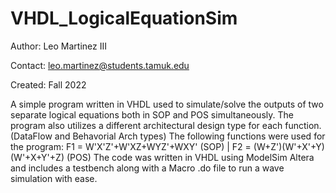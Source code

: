 # VHDL_LogicalEquationSim

Author: Leo Martinez III

Contact: [leo.martinez@students.tamuk.edu](mailto:leo.martinez@students.tamuk.edu)

Created: Fall 2022

A simple program written in VHDL used to simulate/solve the outputs of two separate logical equations both in SOP and POS simultaneously. The program also utilizes a different architectural design type for each function. (DataFlow and Behavorial Arch types)
The following functions were used for the program: F1 = W'X'Z'+W'XZ+WYZ'+WXY' (SOP)  | F2 = (W+Z')(W'+X'+Y)(W'+X+Y'+Z) (POS)
The code was written in VHDL using ModelSim Altera and includes a testbench along with a Macro .do file to run a wave simulation with ease.

